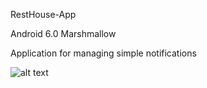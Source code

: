 RestHouse-App

Android 6.0 Marshmallow

Application for managing simple notifications

![alt text](https://github.com/StavPanos/RestHouse-App/tree/master/app/src/main/res/mipmap-hdpi/ic_launcher.png)
